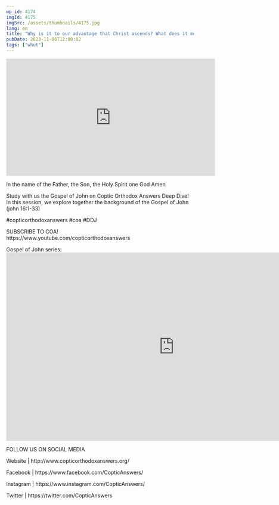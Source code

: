 ```yaml
---
wp_id: 4174
imgId: 4175
imgSrc: /assets/thumbnails/4175.jpg
lang: en
title: "Why is it to our advantage that Christ ascends? What does it mean to ask in Christ’s name?"
pubDate: 2023-11-06T12:00:02
tags: ["whut"]
---
```


<!-- page: 6 -->

<p><iframe loading="lazy" width="560" height="315" src="https://www.youtube.com/embed/lBKcSpu0ag0?si=ZJ5Icit6Ws-8wofQ" title="YouTube video player" frameborder="0" allow="accelerometer; autoplay; clipboard-write; encrypted-media; gyroscope; picture-in-picture; web-share" allowfullscreen></iframe></p>
<p>In the name of the Father, the Son, the Holy Spirit one God Amen</p>
<p>Study with us the Gospel of John on Coptic Orthodox Answers Deep Dive! In this session, we explore together the background of the Gospel of John (john 16:1-33)</p>
<p>#copticorthodoxanswers #coa #DDJ</p>
<p>SUBSCRIBE TO COA!<br />
https://www.youtube.com/copticorthodoxanswers</p>
<p>Gospel of John series:<br />
<iframe loading="lazy" title="What is the background &amp; context of the gospel according to John? by Fr. Gabriel Wissa" width="900" height="506" src="https://www.youtube.com/embed/FJWP4eYcSoo?list=PLA20bNyz8F1CAoQg373no4NRpd2bJPNx3" frameborder="0" allow="accelerometer; autoplay; clipboard-write; encrypted-media; gyroscope; picture-in-picture; web-share" allowfullscreen></iframe></p>
<p>FOLLOW US ON SOCIAL MEDIA</p>
<p>Website | http://www.copticorthodoxanswers.org/</p>
<p>Facebook | https://www.facebook.com/CopticAnswers/</p>
<p>Instagram | https://www.instagram.com/CopticAnswers/</p>
<p>Twitter | https://twitter.com/CopticAnswers</p>
